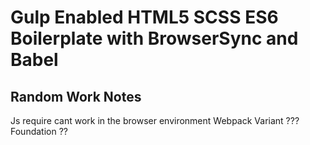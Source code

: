 # Gulp Enabled HTML5 SCSS ES6 Boilerplate with BrowserSync and Babel


## Random Work Notes
Js require cant work in the browser environment
Webpack Variant ???
Foundation ??